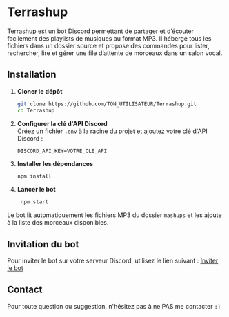 # Terrashup

Terrashup est un bot Discord permettant de partager et d’écouter facilement des playlists de musiques au format MP3. Il héberge tous les fichiers dans un dossier source et propose des commandes pour lister, rechercher, lire et gérer une file d’attente de morceaux dans un salon vocal.

## Installation

1. **Cloner le dépôt**  
   ```bash
   git clone https://github.com/TON_UTILISATEUR/Terrashup.git
   cd Terrashup

2. **Configurer la clé d'API Discord**  
   Créez un fichier `.env` à la racine du projet et ajoutez votre clé d'API Discord  :
   ```env
   DISCORD_API_KEY=VOTRE_CLE_API
   ```

3. **Installer les dépendances**  
   ```bash
   npm install
   ```

4. **Lancer le bot**  
   ```bash
    npm start
    ```
Le bot lit automatiquement les fichiers MP3 du dossier `mashups` et les ajoute à la liste des morceaux disponibles. 

## Invitation du bot
Pour inviter le bot sur votre serveur Discord, utilisez le lien suivant : [Inviter le bot](https://discord.com/oauth2/authorize?client_id=1371934302857724006&permissions=1758114394668864&integration_type=0&scope=bot)

## Contact
Pour toute question ou suggestion, n'hésitez pas à ne PAS me contacter `:]`